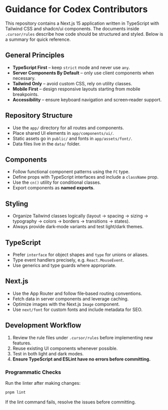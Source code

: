 # Guidance for Codex Contributors

This repository contains a Next.js 15 application written in TypeScript with Tailwind CSS and shadcn/ui components. The documents inside `.cursor/rules` describe how code should be structured and styled. Below is a summary for quick reference.

## General Principles
- **TypeScript First** – keep `strict` mode and never use `any`.
- **Server Components By Default** – only use client components when necessary.
- **Tailwind Only** – avoid custom CSS, rely on utility classes.
- **Mobile First** – design responsive layouts starting from mobile breakpoints.
- **Accessibility** – ensure keyboard navigation and screen‑reader support.

## Repository Structure
- Use the `app/` directory for all routes and components.
- Place shared UI elements in `app/components/ui/`.
- Static assets go in `public/` and fonts in `app/assets/font/`.
- Data files live in the `data/` folder.

## Components
- Follow functional component patterns using the `FC` type.
- Define props with TypeScript interfaces and include a `className` prop.
- Use the `cn()` utility for conditional classes.
- Export components as **named exports**.

## Styling
- Organize Tailwind classes logically (layout → spacing → sizing → typography → colors → borders → transitions → states).
- Always provide dark‑mode variants and test light/dark themes.

## TypeScript
- Prefer `interface` for object shapes and `type` for unions or aliases.
- Type event handlers precisely, e.g. `React.MouseEvent`.
- Use generics and type guards where appropriate.

## Next.js
- Use the App Router and follow file‑based routing conventions.
- Fetch data in server components and leverage caching.
- Optimize images with the Next.js `Image` component.
- Use `next/font` for custom fonts and include metadata for SEO.

## Development Workflow
1. Review the rule files under `.cursor/rules` before implementing new features.
2. Reuse existing UI components whenever possible.
3. Test in both light and dark modes.
4. **Ensure TypeScript and ESLint have no errors before committing.**

### Programmatic Checks
Run the linter after making changes:
```bash
pnpm lint
```
If the lint command fails, resolve the issues before committing.


